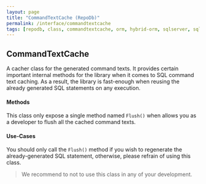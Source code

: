 ```yaml
---
layout: page
title: "CommandTextCache (RepoDb)"
permalink: /interface/commandtextcache
tags: [repodb, class, commandtextcache, orm, hybrid-orm, sqlserver, sqlite, mysql, postgresql]
---
```


## CommandTextCache

A cacher class for the generated command texts. It provides certain important internal methods for the library when it comes to SQL command text caching. As a result, the library is fast-enough when reusing the already generated SQL statements on any execution.

#### Methods

This class only expose a single method named `Flush()` when allows you as a developer to flush all the cached command texts.

#### Use-Cases

You should only call the `Flush()` method if you wish to regenerate the already-generated SQL statement, otherwise, please refrain of using this class.

> We recommend to not to use this class in any of your development.